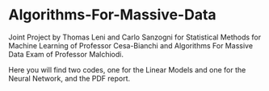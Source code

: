 # Algorithms-For-Massive-Data
Joint Project by Thomas Leni and Carlo Sanzogni for Statistical Methods for Machine Learning of Professor Cesa-Bianchi and Algorithms For Massive Data Exam of Professor Malchiodi.

Here you will find two codes, one for the Linear Models and one for the Neural Network, and the PDF report.
